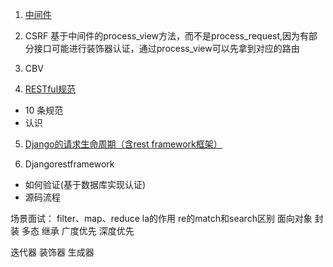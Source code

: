 1. [中间件](https://code.ziqiangxuetang.com/django/django-middleware.html)


2. CSRF 基于中间件的process_view方法，而不是process_request,因为有部分接口可能进行装饰器认证，通过process_view可以先拿到对应的路由

3. CBV
4. [RESTful规范](https://www.cnblogs.com/wupeiqi/articles/7805382.html)
  - 10 条规范
  - 认识
5. [Django的请求生命周期（含rest framework框架）](https://www.cnblogs.com/renpingsheng/p/7534897.html)

6. Djangorestframework
  - 如何验证(基于数据库实现认证)
  - 源码流程


场景面试：
filter、map、reduce  la的作用
re的match和search区别
面向对象    封装   多态    继承 广度优先 深度优先

迭代器
装饰器
生成器
